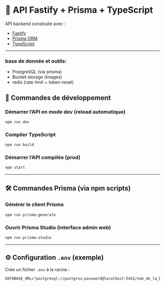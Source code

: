 # 🌱 API Fastify + Prisma + TypeScript 

API backend construite avec :

- [Fastify](https://www.fastify.io/)
- [Prisma ORM](https://www.prisma.io/)
- [TypeScript](https://www.typescriptlang.org/)

---

### base de donnée et outils:
- PostgreSQL (via prisma)
- Bucket storage (images)
- redis (rate-limit + token-reset)

## 🚀 Commandes de développement

### Démarrer l’API en mode dev (reload automatique)
```bash
npm run dev
```

### Compiler TypeScript
```bash
npm run build
```

### Démarrer l’API compilée (prod)
```bash
npm start
```

---

## 🛠 Commandes Prisma (via npm scripts)

### Générer le client Prisma
```bash
npm run prisma:generate
```

### Ouvrir Prisma Studio (interface admin web)
```bash
npm run prisma:studio
```

---

## ⚙️ Configuration `.env` (exemple)

Crée un fichier `.env` à la racine :

```env
DATABASE_URL="postgresql://postgres:password@localhost:5432/nom_de_la_bdd"
```
